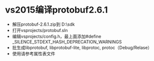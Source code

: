 vs2015编译protobuf2.6.1
===
- 解压protobuf-2.6.1.zip到  D:\sdk
- 打开vsprojects/protobuf.sln
- 编辑vsprojects/config.h，最上面添加#define _SILENCE_STDEXT_HASH_DEPRECATION_WARNINGS
- 批生成libprotobuf, libprotobuf-lite, libprotoc, protoc（Debug/Relase）
- 使用请参考属性表文件
